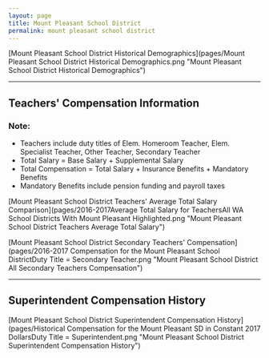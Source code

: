 ```yaml
---
layout: page
title: Mount Pleasant School District
permalink: mount pleasant school district
---
```



[Mount Pleasant School District Historical Demographics](pages/Mount Pleasant School District Historical Demographics.png "Mount Pleasant School District Historical Demographics")

___

## Teachers' Compensation Information
### Note:
- Teachers include duty titles of Elem. Homeroom Teacher, Elem. Specialist Teacher, Other Teacher, Secondary Teacher
- Total Salary = Base Salary + Supplemental Salary
- Total Compensation = Total Salary + Insurance Benefits + Mandatory Benefits
- Mandatory Benefits include pension funding and payroll taxes

[Mount Pleasant School District Teachers' Average Total Salary Comparison](pages/2016-2017Average Total Salary for TeachersAll WA School Districts With Mount Pleasant Highlighted.png "Mount Pleasant School District Teachers Average Total Salary")

[Mount Pleasant School District Secondary Teachers' Compensation](pages/2016-2017 Compensation for the Mount Pleasant School DistrictDuty Title = Secondary Teacher.png "Mount Pleasant School District All Secondary Teachers Compensation")


___

## Superintendent Compensation History

[Mount Pleasant School District Superintendent Compensation History](pages/Historical Compensation for the Mount Pleasant SD in Constant 2017 DollarsDuty Title = Superintendent.png "Mount Pleasant School District Superintendent Compensation History")

